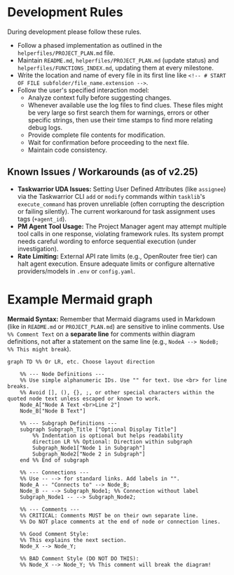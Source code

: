 <!-- # START OF FILE helperfiles/DEVELOPMENT_RULES.md -->
# Development Rules
During development please follow these rules.

*   Follow a phased implementation as outlined in the `helperfiles/PROJECT_PLAN.md` file.
*   Maintain `README.md`, `helperfiles/PROJECT_PLAN.md` (update status) and `helperfiles/FUNCTIONS_INDEX.md`, updating them at every milestone.
*   Write the location and name of every file in its first line like `<!-- # START OF FILE subfolder/file_name.extension -->`.
*   Follow the user's specified interaction model:
    *   Analyze context fully before suggesting changes.
    *   Whenever available use the log files to find clues. These files might be very large so first search them for warnings, errors or other specific strings, then use their time stamps to find more relating debug logs.
    *   Provide complete file contents for modification.
    *   Wait for confirmation before proceeding to the next file.
    *   Maintain code consistency.

## Known Issues / Workarounds (as of v2.25)

*   **Taskwarrior UDA Issues:** Setting User Defined Attributes (like `assignee`) via the Taskwarrior CLI `add` or `modify` commands within `tasklib`'s `execute_command` has proven unreliable (often corrupting the description or failing silently). The current workaround for task assignment uses tags (`+agent_id`).
*   **PM Agent Tool Usage:** The Project Manager agent may attempt multiple tool calls in one response, violating framework rules. Its system prompt needs careful wording to enforce sequential execution (under investigation).
*   **Rate Limiting:** External API rate limits (e.g., OpenRouter free tier) can halt agent execution. Ensure adequate limits or configure alternative providers/models in `.env` or `config.yaml`.

# Example Mermaid graph
**Mermaid Syntax:** Remember that Mermaid diagrams used in Markdown (like in `README.md` or `PROJECT_PLAN.md`) are sensitive to inline comments. Use `%% Comment Text` on a **separate line** for comments within diagram definitions, not after a statement on the same line (e.g., `NodeA --> NodeB; %% This might break`).

```mermaid
graph TD %% Or LR, etc. Choose layout direction

    %% --- Node Definitions ---
    %% Use simple alphanumeric IDs. Use "" for text. Use <br> for line breaks.
    %% Avoid [], (), {}, ;, or other special characters within the quoted node text unless escaped or known to work.
    Node_A["Node A Text <br>Line 2"]
    Node_B["Node B Text"]

    %% --- Subgraph Definitions ---
    subgraph Subgraph_Title ["Optional Display Title"]
        %% Indentation is optional but helps readability
        direction LR %% Optional: Direction within subgraph
        Subgraph_Node1["Node 1 in Subgraph"]
        Subgraph_Node2["Node 2 in Subgraph"]
    end %% End of subgraph

    %% --- Connections ---
    %% Use -- --> for standard links. Add labels in "".
    Node_A -- "Connects to" --> Node_B;
    Node_B -- --> Subgraph_Node1; %% Connection without label
    Subgraph_Node1 -- --> Subgraph_Node2;

    %% --- Comments ---
    %% CRITICAL: Comments MUST be on their own separate line.
    %% Do NOT place comments at the end of node or connection lines.

    %% Good Comment Style:
    %% This explains the next section.
    Node_X --> Node_Y;

    %% BAD Comment Style (DO NOT DO THIS):
    %% Node_X --> Node_Y; %% This comment will break the diagram!
```
